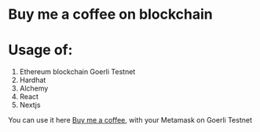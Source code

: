 # Buy me a coffee on blockchain
# Usage of:
<ol>
    <li>Ethereum blockchain Goerli Testnet</li>
    <li>Hardhat</li>
    <li>Alchemy</li>
    <li>React</li>
    <li>Nextjs</li>
</ol>

You can use it here [Buy me a coffee](https://michaelenjolras.github.io/BuyMeACoffeeBlockchain), with your Metamask on Goerli Testnet